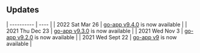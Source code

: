 ## Updates

| ---------- | ---- |
| 2022 Sat Mar 26 | [go-app v9.4.0](https://github.com/whale1017/go-app/releases/tag/v9.4.0) is now available |
| 2021 Thu Dec 23 | [go-app v9.3.0](https://github.com/whale1017/go-app/releases/tag/v9.3.0) is now available |
| 2021 Wed Nov 3 | [go-app v9.2.0](https://github.com/whale1017/go-app/releases/tag/v9.2.0) is now available |
| 2021 Wed Sept 22 | [go-app v9](https://github.com/whale1017/go-app/releases/tag/v9.0.0) is now available |

